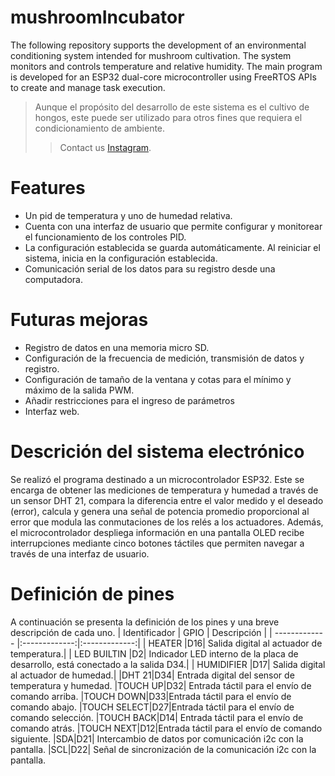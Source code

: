 # mushroomIncubator
The following repository supports the development of an environmental conditioning system intended for mushroom cultivation. The system monitors and controls temperature and relative humidity. The main program is developed for an ESP32 dual-core microcontroller using FreeRTOS APIs to create and manage task execution.

> Aunque el propósito del desarrollo de este sistema es el cultivo de hongos, este puede ser utilizado para otros fines que requiera el condicionamiento de ambiente. 
>> Contact us [Instagram](https://www.instagram.com/aonde_la_byte/).

# Features
 * Un pid de temperatura y uno de humedad relativa.
 * Cuenta con una interfaz de usuario que permite configurar y monitorear el funcionamiento de los controles PID.
 * La configuración establecida se guarda automáticamente. Al reiniciar el sistema, inicia en la configuración establecida.
 * Comunicación serial de los datos para su registro desde una computadora.

# Futuras mejoras
 * Registro de datos en una memoria micro SD.
 * Configuración de la frecuencia de medición, transmisión de datos y registro.
 * Configuración de tamaño de la ventana y cotas para el mínimo y máximo de la salida PWM.
 * Añadir restricciones para el ingreso de parámetros 
 * Interfaz web.

# Descrición del sistema electrónico

Se realizó el programa destinado a un microcontrolador ESP32. Este se encarga de obtener las mediciones de temperatura y humedad a través de un sensor DHT 21, compara la diferencia entre el valor medido y el deseado (error), calcula y genera una señal de potencia promedio proporcional al error que modula las conmutaciones de los relés a los actuadores. Además, el microcontrolador despliega información en una pantalla OLED recibe interrupciones mediante cinco botones táctiles que permiten navegar a través de una interfaz de usuario.

# Definición de pines
A continuación se presenta la definición de los pines y una breve descripción de cada uno.
| Identificador  | GPIO | Descripción |
| ------------- |:-------------:|:-------------:|
| HEATER      |D16| Salida digital al actuador de temperatura.|
| LED BUILTIN |D2| Indicador LED interno de la placa de desarrollo, está conectado a la salida D34.|
| HUMIDIFIER     |D17| Salida digital al actuador de humedad.|
|DHT 21|D34| Entrada digital del sensor de temperatura y humedad.
|TOUCH UP|D32| Entrada táctil para el envío de comando arriba.
|TOUCH DOWN|D33|Entrada táctil para el envío de comando abajo.
|TOUCH SELECT|D27|Entrada táctil para el envío de comando selección.
|TOUCH BACK|D14| Entrada táctil para el envío de comando atrás.
|TOUCH NEXT|D12|Entrada táctil para el envío de comando siguiente.
|SDA|D21| Intercambio de datos por comunicación i2c con la pantalla.
|SCL|D22| Señal de sincronización de la comunicación i2c con la pantalla.

